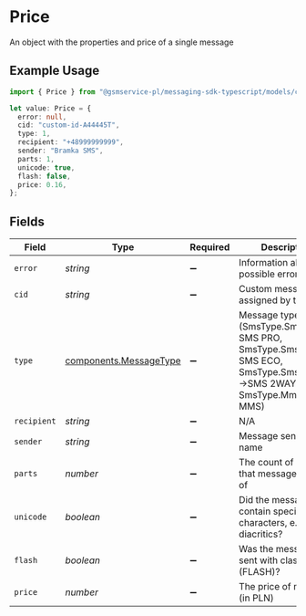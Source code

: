 # Price

An object with the properties and price of a single message

## Example Usage

```typescript
import { Price } from "@gsmservice-pl/messaging-sdk-typescript/models/components";

let value: Price = {
  error: null,
  cid: "custom-id-A44445T",
  type: 1,
  recipient: "+48999999999",
  sender: "Bramka SMS",
  parts: 1,
  unicode: true,
  flash: false,
  price: 0.16,
};
```

## Fields

| Field                                                                                                                 | Type                                                                                                                  | Required                                                                                                              | Description                                                                                                           | Example                                                                                                               |
| --------------------------------------------------------------------------------------------------------------------- | --------------------------------------------------------------------------------------------------------------------- | --------------------------------------------------------------------------------------------------------------------- | --------------------------------------------------------------------------------------------------------------------- | --------------------------------------------------------------------------------------------------------------------- |
| `error`                                                                                                               | *string*                                                                                                              | :heavy_minus_sign:                                                                                                    | Information about a possible error                                                                                    | <nil>                                                                                                                 |
| `cid`                                                                                                                 | *string*                                                                                                              | :heavy_minus_sign:                                                                                                    | Custom message ID assigned by the User                                                                                | custom-id-A44445T                                                                                                     |
| `type`                                                                                                                | [components.MessageType](../../models/components/messagetype.md)                                                      | :heavy_minus_sign:                                                                                                    | Message type (SmsType.SmsPro -> SMS PRO, SmsType.SmsEco -> SMS ECO, SmsType.SmsTwoWay ->SMS 2WAY, SmsType.Mms -> MMS) | 1                                                                                                                     |
| `recipient`                                                                                                           | *string*                                                                                                              | :heavy_minus_sign:                                                                                                    | N/A                                                                                                                   | +48999999999                                                                                                          |
| `sender`                                                                                                              | *string*                                                                                                              | :heavy_minus_sign:                                                                                                    | Message sender name                                                                                                   | Bramka SMS                                                                                                            |
| `parts`                                                                                                               | *number*                                                                                                              | :heavy_minus_sign:                                                                                                    | The count of parts that message consists of                                                                           | 1                                                                                                                     |
| `unicode`                                                                                                             | *boolean*                                                                                                             | :heavy_minus_sign:                                                                                                    | Did the message contain special characters, e.g. Polish diacritics?                                                   | true                                                                                                                  |
| `flash`                                                                                                               | *boolean*                                                                                                             | :heavy_minus_sign:                                                                                                    | Was the message sent with class 0 (FLASH)?                                                                            | false                                                                                                                 |
| `price`                                                                                                               | *number*                                                                                                              | :heavy_minus_sign:                                                                                                    | The price of message (in PLN)                                                                                         | 0.16                                                                                                                  |